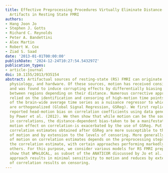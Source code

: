 ```yaml
---
title: Effective Preprocessing Procedures Virtually Eliminate Distance-Dependent Motion
  Artifacts in Resting State FMRI
authors:
- Hang Joon Jo
- Stephen J. Gotts
- Richard C. Reynolds
- Peter A. Bandettini
- Alex Martin
- Robert W. Cox
- Ziad S. Saad
date: '2013-01-01T00:00:00'
publishDate: '2024-12-24T10:27:54.543297Z'
publication_types:
- article-journal
doi: 10.1155/2013/935154
abstract: Artifactual sources of resting-state (RS) FMRI can originate from head motion,
  physiology, and hardware. Of these sources, motion has received considerable attention
  and was found to induce corrupting effects by differentially biasing correlations
  between regions depending on their distance. Numerous corrective approaches have
  relied on the identification and censoring of high-motion time points and the use
  of the brain-wide average time series as a nuisance regressor to which the data
  are orthogonalized (Global Signal Regression, GSReg). We first replicate the previously
  reported head-motion bias on correlation coefficients using data generously contributed
  by Power et al. (2012). We then show that while motion can be the source of artifact
  in correlations, the distance-dependent bias-taken to be a manifestation of the
  motion effect on correlation-is exacerbated by the use of GSReg. Put differently,
  correlation estimates obtained after GSReg are more susceptible to the presence
  of motion and by extension to the levels of censoring. More generally, the effect
  of motion on correlation estimates depends on the preprocessing steps leading to
  the correlation estimate, with certain approaches performing markedly worse than
  others. For this purpose, we consider various models for RS FMRI preprocessing and
  show that WMeLOCAL, as subset of the ANATICOR discussed by Jo et al. (2010), denoising
  approach results in minimal sensitivity to motion and reduces by extension the dependence
  of correlation results on censoring.
---
```

